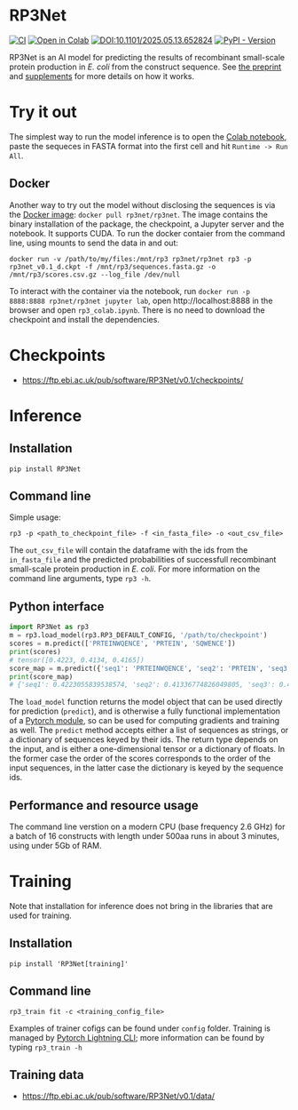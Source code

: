 # RP3Net

[![CI](https://github.com/RP3Net/RP3Net/actions/workflows/python-app.yml/badge.svg)](https://github.com/RP3Net/RP3Net/actions/workflows/python-app.yml)
[![Open in Colab](https://colab.research.google.com/assets/colab-badge.svg)](https://colab.research.google.com/github/RP3Net/RP3Net/blob/main/rp3_colab.ipynb)
[![DOI:10.1101/2025.05.13.652824](http://img.shields.io/badge/DOI-10.1101/2021.01.08.425840-B31B1B.svg)](https://doi.org/10.1101/2025.05.13.652824)
[![PyPI - Version](https://img.shields.io/pypi/v/RP3Net)](https://pypi.org/project/RP3Net/)

RP3Net is an AI model for predicting the results of recombinant small-scale protein production in _E. coli_ from the construct sequence. See [the preprint](https://www.biorxiv.org/content/10.1101/2025.05.13.652824v1) and [supplements](https://ftp.ebi.ac.uk/pub/software/RP3Net/) for more details on how it works.

# Try it out
The simplest way to run the model inference is to open the [Colab notebook](https://colab.research.google.com/github/RP3Net/RP3Net/blob/main/rp3_colab.ipynb), paste the sequeces in FASTA format into the first cell and hit `Runtime -> Run All`.

## Docker
Another way to try out the model without disclosing the sequences is via the [Docker image](https://hub.docker.com/r/rp3net/rp3net): `docker pull rp3net/rp3net`. The image contains the binary installation of the package, the checkpoint, a Jupyter server and the notebook. It supports CUDA. To run the docker contaier from the command line, using mounts to send the data in and out:
```
docker run -v /path/to/my/files:/mnt/rp3 rp3net/rp3net rp3 -p rp3net_v0.1_d.ckpt -f /mnt/rp3/sequences.fasta.gz -o /mnt/rp3/scores.csv.gz --log_file /dev/null
```
To interact with the container via the notebook, run `docker run -p 8888:8888 rp3net/rp3net jupyter lab`, open http://localhost:8888 in the browser and open `rp3_colab.ipynb`. There is no need to download the checkpoint and install the dependencies.

# Checkpoints
* https://ftp.ebi.ac.uk/pub/software/RP3Net/v0.1/checkpoints/

# Inference
## Installation
```
pip install RP3Net
```

## Command line
Simple usage:
```
rp3 -p <path_to_checkpoint_file> -f <in_fasta_file> -o <out_csv_file>
```
The `out_csv_file` will contain the dataframe with the ids from the `in_fasta_file` and the predicted probabilities of successfull recombinant small-scale protein production in _E. coli_.
For more information on the command line arguments, type `rp3 -h`.

## Python interface
```python
import RP3Net as rp3
m = rp3.load_model(rp3.RP3_DEFAULT_CONFIG, '/path/to/checkpoint')
scores = m.predict(['PRTEINWQENCE', 'PRTEIN', 'SQWENCE'])
print(scores)
# tensor([0.4223, 0.4134, 0.4165])
score_map = m.predict({'seq1': 'PRTEINWQENCE', 'seq2': 'PRTEIN', 'seq3': 'SQWENCE'})
print(score_map)
# {'seq1': 0.4223055839538574, 'seq2': 0.41336774826049805, 'seq3': 0.4165498912334442}
```

The `load_model` function returns the model object that can be used directly for prediction (`predict`), and is otherwise a fully functional implementation of a [Pytorch module](https://pytorch.org/docs/stable/generated/torch.nn.Module.html), so can be used for computing gradients and training as well. The `predict` method accepts either a list of sequences as strings, or a dictionary of sequences keyed by their ids. The return type depends on the input, and is either a one-dimensional tensor or a dictionary of floats. In the former case the order of the scores corresponds to the order of the input sequences, in the latter case the dictionary is keyed by the sequence ids.

## Performance and resource usage
The command line verstion on a modern CPU (base frequency 2.6 GHz) for a batch of 16 constructs with length under 500aa runs in about 3 minutes, using under 5Gb of RAM.

# Training
Note that installation for inference does not bring in the libraries that are used for training.

## Installation
```
pip install 'RP3Net[training]'
```

## Command line
```
rp3_train fit -c <training_config_file>
```
Examples of trainer cofigs can be found under `config` folder. Training is managed by [Pytorch Lightning CLI](https://lightning.ai/docs/pytorch/stable/cli/lightning_cli.html); more information can be found by typing `rp3_train -h`

## Training data
* https://ftp.ebi.ac.uk/pub/software/RP3Net/v0.1/data/
